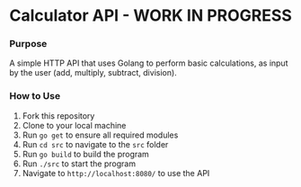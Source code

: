 # Calculator API - WORK IN PROGRESS

### Purpose

A simple HTTP API that uses Golang to perform basic calculations, as input by the user (add, multiply, subtract, division).

### How to Use

1. Fork this repository
2. Clone to your local machine
3. Run `go get` to ensure all required modules
4. Run `cd src` to navigate to the `src` folder
5. Run `go build` to build the program
6. Run `./src` to start the program
7. Navigate to `http://localhost:8080/` to use the API
